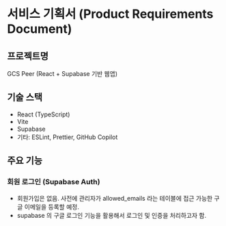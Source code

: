 # 서비스 기획서 (Product Requirements Document)

## 프로젝트명

GCS Peer (React + Supabase 기반 웹앱)

## 기술 스택

- React (TypeScript)
- Vite
- Supabase
- 기타: ESLint, Prettier, GitHub Copilot

## 주요 기능

### 회원 로그인 (Supabase Auth)

- 회원가입은 없음. 사전에 관리자가 allowed_emails 라는 테이블에 접근 가능한 구글 이메일을 등록할 예정.
- supabase 의 구글 로그인 기능을 활용해서 로그인 및 인증을 처리하고자 함.
